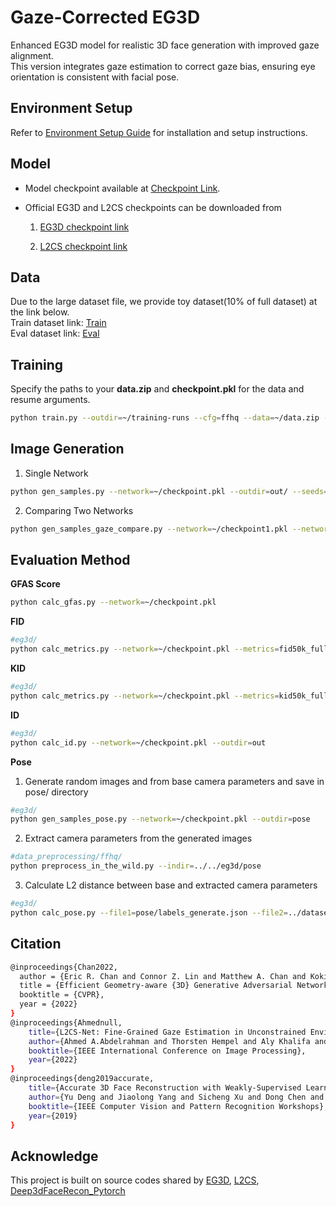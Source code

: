# Gaze-Corrected EG3D

Enhanced EG3D model for realistic 3D face generation with improved gaze alignment.  
This version integrates gaze estimation to correct gaze bias, ensuring eye orientation is consistent with facial pose.

## Environment Setup
Refer to [Environment Setup Guide](https://github.com/3D-eye-centric-bias/Gaze-Corrected-EG3D/blob/main/docs/env_guide.md) for installation and setup instructions.

## Model
- Model checkpoint available at [Checkpoint Link](https://drive.google.com/drive/folders/1Bl__aGhCtGBXNSnpAaTAsozxzkykuFjb?usp=sharing).
- Official EG3D and L2CS checkpoints can be downloaded from
  
  1. [EG3D checkpoint link](https://github.com/NVlabs/eg3d/blob/main/docs/models.md)
  
  2. [L2CS checkpoint link](https://drive.google.com/drive/folders/1qDzyzXO6iaYIMDJDSyfKeqBx8O74mF8s)

## Data
Due to the large dataset file, we provide toy dataset(10% of full dataset) at the link below.  
Train dataset link: [Train](https://drive.google.com/file/d/1fhgC6hBY8_cnaMOR-TiGL5Pnp2djk8qb/view?usp=sharing)  
Eval dataset link: [Eval](https://drive.google.com/file/d/1A6_MHbBt2sxUUHu7VFBFmMo2uoWsL8uh/view?usp=sharing)

## Training
Specify the paths to your **data.zip** and **checkpoint.pkl** for the data and resume arguments.
```bash
python train.py --outdir=~/training-runs --cfg=ffhq --data=~/data.zip --resume=~/checkpoint.pkl --gpus=4 --batch=16 --gamma=1 --batch-gpu=4 --gen_pose_cond=True --neural_rendering_resolution_final=128
```

## Image Generation
1. Single Network
```bash
python gen_samples.py --network=~/checkpoint.pkl --outdir=out/ --seeds=0-3
```

2. Comparing Two Networks
```bash
python gen_samples_gaze_compare.py --network=~/checkpoint1.pkl --network2=~/checkpoint2.pkl --outdir=out/ --seeds=0-3
```

## Evaluation Method
**GFAS Score**
```bash
python calc_gfas.py --network=~/checkpoint.pkl
```
**FID**
```bash
#eg3d/
python calc_metrics.py --network=~/checkpoint.pkl --metrics=fid50k_full --data=~/eval
```

**KID**
```bash
#eg3d/
python calc_metrics.py --network=~/checkpoint.pkl --metrics=kid50k_full --data=~/eval
```

**ID**
```bash
#eg3d/
python calc_id.py --network=~/checkpoint.pkl --outdir=out 
```

**Pose**
1. Generate random images and from base camera parameters and save in pose/ directory
```bash
#eg3d/
python gen_samples_pose.py --network=~/checkpoint.pkl --outdir=pose
```
2. Extract camera parameters from the generated images
```bash
#data_preprocessing/ffhq/
python preprocess_in_the_wild.py --indir=../../eg3d/pose
```
3. Calculate L2 distance between base and extracted camera parameters
```bash
#eg3d/
python calc_pose.py --file1=pose/labels_generate.json --file2=../dataset_preprocessing/ffhq/pose/dataset.json
```

## Citation
```bash
@inproceedings{Chan2022,
  author = {Eric R. Chan and Connor Z. Lin and Matthew A. Chan and Koki Nagano and Boxiao Pan and Shalini De Mello and Orazio Gallo and Leonidas Guibas and Jonathan Tremblay and Sameh Khamis and Tero Karras and Gordon Wetzstein},
  title = {Efficient Geometry-aware {3D} Generative Adversarial Networks},
  booktitle = {CVPR},
  year = {2022}
}
@inproceedings{Ahmednull,
    title={L2CS-Net: Fine-Grained Gaze Estimation in Unconstrained Environments},
    author={Ahmed A.Abdelrahman and Thorsten Hempel and Aly Khalifa and Ayoub Al-Hamadi},
    booktitle={IEEE International Conference on Image Processing},
    year={2022}
}
@inproceedings{deng2019accurate,
    title={Accurate 3D Face Reconstruction with Weakly-Supervised Learning: From Single Image to Image Set},
    author={Yu Deng and Jiaolong Yang and Sicheng Xu and Dong Chen and Yunde Jia and Xin Tong},
    booktitle={IEEE Computer Vision and Pattern Recognition Workshops},
    year={2019}
}
```

## Acknowledge
This project is built on source codes shared by [EG3D](https://github.com/NVlabs/eg3d), [L2CS](https://github.com/Ahmednull/L2CS-Net), [Deep3dFaceRecon_Pytorch](https://github.com/sicxu/Deep3DFaceRecon_pytorch)
